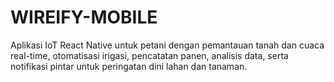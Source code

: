 # WIREIFY-MOBILE
Aplikasi IoT React Native untuk petani dengan pemantauan tanah dan cuaca real-time, otomatisasi irigasi, pencatatan panen, analisis data, serta notifikasi pintar untuk peringatan dini lahan dan tanaman.

